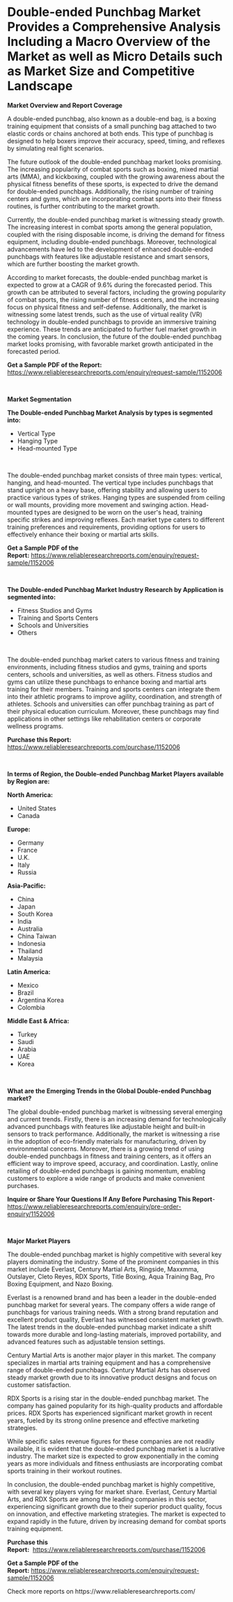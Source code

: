 <p><h1>Double-ended Punchbag Market Provides a Comprehensive Analysis Including a Macro Overview of the Market as well as Micro Details such as Market Size and Competitive Landscape</h1></p><p><strong>Market Overview and Report Coverage</strong></p>
<p><p>A double-ended punchbag, also known as a double-end bag, is a boxing training equipment that consists of a small punching bag attached to two elastic cords or chains anchored at both ends. This type of punchbag is designed to help boxers improve their accuracy, speed, timing, and reflexes by simulating real fight scenarios.</p><p>The future outlook of the double-ended punchbag market looks promising. The increasing popularity of combat sports such as boxing, mixed martial arts (MMA), and kickboxing, coupled with the growing awareness about the physical fitness benefits of these sports, is expected to drive the demand for double-ended punchbags. Additionally, the rising number of training centers and gyms, which are incorporating combat sports into their fitness routines, is further contributing to the market growth.</p><p>Currently, the double-ended punchbag market is witnessing steady growth. The increasing interest in combat sports among the general population, coupled with the rising disposable income, is driving the demand for fitness equipment, including double-ended punchbags. Moreover, technological advancements have led to the development of enhanced double-ended punchbags with features like adjustable resistance and smart sensors, which are further boosting the market growth.</p><p>According to market forecasts, the double-ended punchbag market is expected to grow at a CAGR of 9.6% during the forecasted period. This growth can be attributed to several factors, including the growing popularity of combat sports, the rising number of fitness centers, and the increasing focus on physical fitness and self-defense. Additionally, the market is witnessing some latest trends, such as the use of virtual reality (VR) technology in double-ended punchbags to provide an immersive training experience. These trends are anticipated to further fuel market growth in the coming years. In conclusion, the future of the double-ended punchbag market looks promising, with favorable market growth anticipated in the forecasted period.</p></p>
<p><strong>Get a Sample PDF of the Report:</strong> <a href="https://www.reliableresearchreports.com/enquiry/request-sample/1152006">https://www.reliableresearchreports.com/enquiry/request-sample/1152006</a></p>
<p>&nbsp;</p>
<p><strong>Market Segmentation</strong></p>
<p><strong>The Double-ended Punchbag Market Analysis by types is segmented into:</strong></p>
<p><ul><li>Vertical Type</li><li>Hanging Type</li><li>Head-mounted Type</li></ul></p>
<p>&nbsp;</p>
<p><p>The double-ended punchbag market consists of three main types: vertical, hanging, and head-mounted. The vertical type includes punchbags that stand upright on a heavy base, offering stability and allowing users to practice various types of strikes. Hanging types are suspended from ceiling or wall mounts, providing more movement and swinging action. Head-mounted types are designed to be worn on the user's head, training specific strikes and improving reflexes. Each market type caters to different training preferences and requirements, providing options for users to effectively enhance their boxing or martial arts skills.</p></p>
<p><strong>Get a Sample PDF of the Report:</strong>&nbsp;<a href="https://www.reliableresearchreports.com/enquiry/request-sample/1152006">https://www.reliableresearchreports.com/enquiry/request-sample/1152006</a></p>
<p>&nbsp;</p>
<p><strong>The Double-ended Punchbag Market Industry Research by Application is segmented into:</strong></p>
<p><ul><li>Fitness Studios and Gyms</li><li>Training and Sports Centers</li><li>Schools and Universities</li><li>Others</li></ul></p>
<p>&nbsp;</p>
<p><p>The double-ended punchbag market caters to various fitness and training environments, including fitness studios and gyms, training and sports centers, schools and universities, as well as others. Fitness studios and gyms can utilize these punchbags to enhance boxing and martial arts training for their members. Training and sports centers can integrate them into their athletic programs to improve agility, coordination, and strength of athletes. Schools and universities can offer punchbag training as part of their physical education curriculum. Moreover, these punchbags may find applications in other settings like rehabilitation centers or corporate wellness programs.</p></p>
<p><strong>Purchase this Report:</strong>&nbsp; <a href="https://www.reliableresearchreports.com/purchase/1152006">https://www.reliableresearchreports.com/purchase/1152006</a></p>
<p>&nbsp;</p>
<p><strong>In terms of Region, the Double-ended Punchbag Market Players available by Region are:</strong></p>
<p>
    <p> <strong> North America: </strong>
        <ul>
            <li>United States</li>
            <li>Canada</li>
        </ul>
        </p> 
    <p> <strong> Europe: </strong>
        <ul>
            <li>Germany</li>
            <li>France</li>
            <li>U.K.</li>
            <li>Italy</li>
            <li>Russia</li>
        </ul>
        </p> 
    <p> <strong> Asia-Pacific: </strong>
        <ul>
            <li>China</li>
            <li>Japan</li>
            <li>South Korea</li>
            <li>India</li>
            <li>Australia</li>
            <li>China Taiwan</li>
            <li>Indonesia</li>
            <li>Thailand</li>
            <li>Malaysia</li>
        </ul>
        </p> 
    <p> <strong> Latin America: </strong>
        <ul>
            <li>Mexico</li>
            <li>Brazil</li>
            <li>Argentina Korea</li>
            <li>Colombia</li>
        </ul>
        </p> 
    <p> <strong> Middle East & Africa: </strong>
        <ul>
            <li>Turkey</li>
            <li>Saudi</li>
            <li>Arabia</li>
            <li>UAE</li>
            <li>Korea</li>
        </ul>
    </p>
    </p>
<p>&nbsp;</p>
<p><strong>What are the Emerging Trends in the Global Double-ended Punchbag market?</strong></p>
<p><p>The global double-ended punchbag market is witnessing several emerging and current trends. Firstly, there is an increasing demand for technologically advanced punchbags with features like adjustable height and built-in sensors to track performance. Additionally, the market is witnessing a rise in the adoption of eco-friendly materials for manufacturing, driven by environmental concerns. Moreover, there is a growing trend of using double-ended punchbags in fitness and training centers, as it offers an efficient way to improve speed, accuracy, and coordination. Lastly, online retailing of double-ended punchbags is gaining momentum, enabling customers to explore a wide range of products and make convenient purchases.</p></p>
<p><strong>Inquire or Share Your Questions If Any Before Purchasing This Report</strong>- <a href="https://www.reliableresearchreports.com/enquiry/pre-order-enquiry/1152006">https://www.reliableresearchreports.com/enquiry/pre-order-enquiry/1152006</a></p>
<p>&nbsp;</p>
<p><strong>Major Market Players</strong></p>
<p><p>The double-ended punchbag market is highly competitive with several key players dominating the industry. Some of the prominent companies in this market include Everlast, Century Martial Arts, Ringside, Maxxmma, Outslayer, Cleto Reyes, RDX Sports, Title Boxing, Aqua Training Bag, Pro Boxing Equipment, and Nazo Boxing. </p><p>Everlast is a renowned brand and has been a leader in the double-ended punchbag market for several years. The company offers a wide range of punchbags for various training needs. With a strong brand reputation and excellent product quality, Everlast has witnessed consistent market growth. The latest trends in the double-ended punchbag market indicate a shift towards more durable and long-lasting materials, improved portability, and advanced features such as adjustable tension settings. </p><p>Century Martial Arts is another major player in this market. The company specializes in martial arts training equipment and has a comprehensive range of double-ended punchbags. Century Martial Arts has observed steady market growth due to its innovative product designs and focus on customer satisfaction. </p><p>RDX Sports is a rising star in the double-ended punchbag market. The company has gained popularity for its high-quality products and affordable prices. RDX Sports has experienced significant market growth in recent years, fueled by its strong online presence and effective marketing strategies. </p><p>While specific sales revenue figures for these companies are not readily available, it is evident that the double-ended punchbag market is a lucrative industry. The market size is expected to grow exponentially in the coming years as more individuals and fitness enthusiasts are incorporating combat sports training in their workout routines. </p><p>In conclusion, the double-ended punchbag market is highly competitive, with several key players vying for market share. Everlast, Century Martial Arts, and RDX Sports are among the leading companies in this sector, experiencing significant growth due to their superior product quality, focus on innovation, and effective marketing strategies. The market is expected to expand rapidly in the future, driven by increasing demand for combat sports training equipment.</p></p>
<p><strong>Purchase this Report:</strong>&nbsp;&nbsp;<a href="https://www.reliableresearchreports.com/purchase/1152006">https://www.reliableresearchreports.com/purchase/1152006</a></p>
<p></p>
<p><strong>Get a Sample PDF of the Report:</strong>&nbsp;<a href="https://www.reliableresearchreports.com/enquiry/request-sample/1152006">https://www.reliableresearchreports.com/enquiry/request-sample/1152006</a></p>
<p>Check more reports on https://www.reliableresearchreports.com/</p>